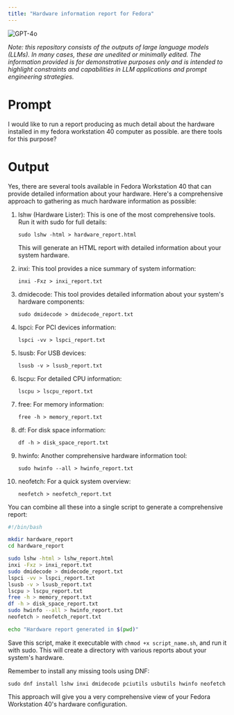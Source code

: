 ```yaml
---
title: "Hardware information report for Fedora"
---
```

![GPT-4o](https://img.shields.io/badge/GPT--4o-3333FF?style=for-the-badge&logo=openai&logoColor=white)



*Note: this repository consists of the outputs of large language models (LLMs). In many cases, these are unedited or minimally edited. The information provided is for demonstrative purposes only and is intended to highlight constraints and capabilities in LLM applications and prompt engineering strategies.*


# Prompt

I would like to run a report producing as much detail about the hardware installed in my fedora workstation 40 computer as possible. are there tools for this purpose?

# Output

Yes, there are several tools available in Fedora Workstation 40 that can provide detailed information about your hardware. Here's a comprehensive approach to gathering as much hardware information as possible:

1. lshw (Hardware Lister):
   This is one of the most comprehensive tools. Run it with sudo for full details:
   ```
   sudo lshw -html > hardware_report.html
   ```
   This will generate an HTML report with detailed information about your system hardware.

2. inxi:
   This tool provides a nice summary of system information:
   ```
   inxi -Fxz > inxi_report.txt
   ```

3. dmidecode:
   This tool provides detailed information about your system's hardware components:
   ```
   sudo dmidecode > dmidecode_report.txt
   ```

4. lspci:
   For PCI devices information:
   ```
   lspci -vv > lspci_report.txt
   ```

5. lsusb:
   For USB devices:
   ```
   lsusb -v > lsusb_report.txt
   ```

6. lscpu:
   For detailed CPU information:
   ```
   lscpu > lscpu_report.txt
   ```

7. free:
   For memory information:
   ```
   free -h > memory_report.txt
   ```

8. df:
   For disk space information:
   ```
   df -h > disk_space_report.txt
   ```

9. hwinfo:
   Another comprehensive hardware information tool:
   ```
   sudo hwinfo --all > hwinfo_report.txt
   ```

10. neofetch:
    For a quick system overview:
    ```
    neofetch > neofetch_report.txt
    ```

You can combine all these into a single script to generate a comprehensive report:

```bash
#!/bin/bash

mkdir hardware_report
cd hardware_report

sudo lshw -html > lshw_report.html
inxi -Fxz > inxi_report.txt
sudo dmidecode > dmidecode_report.txt
lspci -vv > lspci_report.txt
lsusb -v > lsusb_report.txt
lscpu > lscpu_report.txt
free -h > memory_report.txt
df -h > disk_space_report.txt
sudo hwinfo --all > hwinfo_report.txt
neofetch > neofetch_report.txt

echo "Hardware report generated in $(pwd)"
```

Save this script, make it executable with `chmod +x script_name.sh`, and run it with sudo. This will create a directory with various reports about your system's hardware.

Remember to install any missing tools using DNF:

```
sudo dnf install lshw inxi dmidecode pciutils usbutils hwinfo neofetch
```

This approach will give you a very comprehensive view of your Fedora Workstation 40's hardware configuration.

 